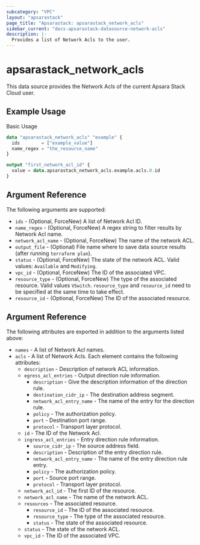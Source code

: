 ```yaml
---
subcategory: "VPC"
layout: "apsarastack"
page_title: "Apsarastack: apsarastack_network_acls"
sidebar_current: "docs-apsarastack-datasource-network-acls"
description: |-
  Provides a list of Network Acls to the user.
---
```


# apsarastack\_network\_acls

This data source provides the Network Acls of the current Apsara Stack Cloud user.

## Example Usage

Basic Usage

```terraform
data "apsarastack_network_acls" "example" {
  ids        = ["example_value"]
  name_regex = "the_resource_name"
}

output "first_network_acl_id" {
  value = data.apsarastack_network_acls.example.acls.0.id
}
```

## Argument Reference

The following arguments are supported:

* `ids` - (Optional, ForceNew) A list of Network Acl ID.
* `name_regex` - (Optional, ForceNew) A regex string to filter results by Network Acl name.
* `network_acl_name` - (Optional, ForceNew) The name of the network ACL.
* `output_file` - (Optional) File name where to save data source results (after running `terraform plan`).
* `status` - (Optional, ForceNew) The state of the network ACL. Valid values: `Available` and `Modifying`.
* `vpc_id` - (Optional, ForceNew) The ID of the associated VPC.
* `resource_type` - (Optional, ForceNew) The type of the associated resource. Valid values `VSwitch`. `resource_type` and `resource_id` need to be specified at the same time to take effect.
* `resource_id` - (Optional, ForceNew) The ID of the associated resource.

## Argument Reference

The following attributes are exported in addition to the arguments listed above:

* `names` - A list of Network Acl names.
* `acls` - A list of Network Acls. Each element contains the following attributes:
	* `description` - Description of network ACL information.
	* `egress_acl_entries` - Output direction rule information.
		* `description` - Give the description information of the direction rule.
		* `destination_cidr_ip` - The destination address segment.
		* `network_acl_entry_name` - The name of the entry for the direction rule.
		* `policy` - The  authorization policy.
		* `port` - Destination port range.
		* `protocol` - Transport  layer protocol.
	* `id` - The ID of the Network Acl.
	* `ingress_acl_entries` - Entry direction rule information.
		* `source_cidr_ip` - The source address field.
		* `description` - Description of the entry direction rule.
		* `network_acl_entry_name` - The name of the entry direction rule entry.
		* `policy` - The authorization policy.
		* `port` - Source port range.
		* `protocol` - Transport layer protocol.
	* `network_acl_id` - The first ID of the resource.
	* `network_acl_name` - The name of the network ACL.
	* `resources` - The associated resource.
		* `resource_id` - The ID of the associated resource.
		* `resource_type` - The type of the associated resource.
		* `status` - The state of the associated resource.
	* `status` - The state of the network ACL.
	* `vpc_id` - The ID of the associated VPC.
